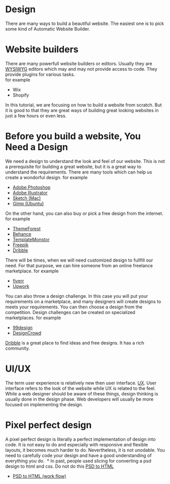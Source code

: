 # Design
  There are many ways to build a beautiful website. The easiest one is to pick some kind of Automatic Website Builder.
  
# Website builders
  There are many powerfull website builders or editors. Usually they are [WYSIWYG](https://en.wikipedia.org/wiki/WYSIWYG) editors which may and may not provide access to code. They provide plugins for various tasks.   
  for example
  * Wix
  * Shopify
  
  In this tutorial, we are focusing on how to build a website from scratch. But it is good to that they are great ways of building great looking websites in just a few hours or even less.

# Before you build a website, You Need a Design
  We need a design to understand the look and feel of our website. This is not a prerequisite for building a great website, but it is a great way to understand the requirements. There are many tools which can help us create a wondorful design.
  for example   
  * [Adobe Photoshop](https://www.adobe.com/products/photoshop.html)
  * [Adobe Illustrator](https://www.adobe.com/products/illustrator.html)
  * [Sketch (Mac)](https://www.sketchapp.com/)
  * [Gimp (Ubuntu)](https://www.gimp.org/)
  
  On the other hand, you can also buy or pick a free design from the internet. 
  for example 
  * [ThemeForest](https://themeforest.net)
  * [Behance](https://www.behance.net)
  * [TemplateMonstor](https://www.templatemonster.com/)
  * [Freepik](https://www.freepik.com)
  * [Dribble](https://dribbble.com)
  
  
  There will be times, when we will need customized design to fullfill our need. For that purpose, we can hire someone from an online freelance marketplace. 
  for example
  * [fiverr](https://www.fiverr.com)
  * [Upwork](http://upwork.com)

  You can also throw a design challenge. In this case you will put your requirements on a marketplace, and many designers will create designs to meets your requirements. You can then choose a design from the competition. Design challenges can be created on  specialized marketplaces.
  for example 
  * [99design](https://99designs.com)
  * [DesignCrowd](https://www.designcrowd.com/)
  
  [Dribble](https://dribbble.com) is a great place to find ideas and free designs. It has a rich community. 

  
# UI/UX
  The term user experience is relatively new then user interface. [UX](https://www.forbes.com/sites/propointgraphics/2017/07/15/the-rise-of-the-ux-goldrush/#5f8727cf5829). User interface refers to the look of the website while UX is related to the feel. While a web designer should be aware of these things, design thinking is usually done in the design phase. Web developers will usually be more focused on implementing the design. 
  
# Pixel perfect design
  A pixel perfect design is literally a perfect implementation of design into code. It is not easy to do and especially with responsive and flexible layouts, it becomes much harder to do. Nevertheless, it is not unodable. You need to carefully code your design and have a good understanding of everything you do.
  * In past, people used slicing for converting a psd design to html and css. Do not do this [PSD to HTML](http://blog.teamtreehouse.com/psd-to-html-is-dead)
  * [PSD to HTML (work flow)](https://www.xfive.co/blog/psd-to-html-is-not-dead/)
  
